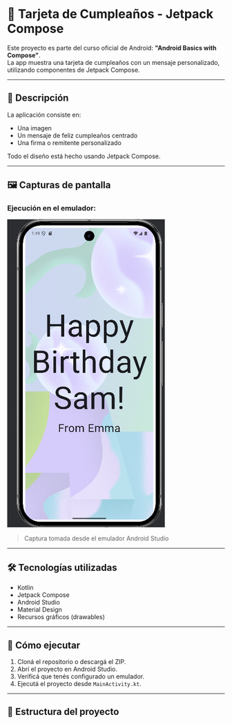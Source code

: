 # 🎉 Tarjeta de Cumpleaños - Jetpack Compose

Este proyecto es parte del curso oficial de Android: **"Android Basics with Compose"**.  
La app muestra una tarjeta de cumpleaños con un mensaje personalizado, utilizando componentes de Jetpack Compose.

---

## 📱 Descripción

La aplicación consiste en:

- Una imagen 
- Un mensaje de feliz cumpleaños centrado
- Una firma o remitente personalizado


Todo el diseño está hecho usando Jetpack Compose.

---

## 🖼️ Capturas de pantalla

### Ejecución en el emulador:

![Captura de la tarjeta](screenshots_ejercicio1_2_png.png)

> Captura tomada desde el emulador Android Studio

---

## 🛠️ Tecnologías utilizadas

- Kotlin
- Jetpack Compose
- Android Studio
- Material Design
- Recursos gráficos (drawables)

---

## 🚀 Cómo ejecutar

1. Cloná el repositorio o descargá el ZIP.
2. Abrí el proyecto en Android Studio.
3. Verificá que tenés configurado un emulador.
4. Ejecutá el proyecto desde `MainActivity.kt`.

---

## 📂 Estructura del proyecto

